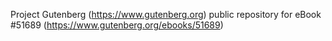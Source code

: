 Project Gutenberg (https://www.gutenberg.org) public repository for
eBook #51689 (https://www.gutenberg.org/ebooks/51689)
